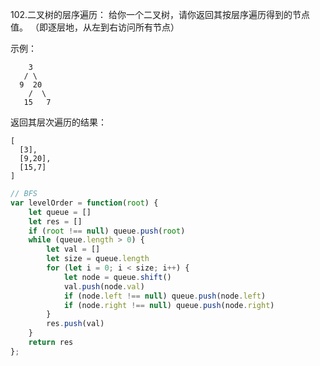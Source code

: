 102.二叉树的层序遍历：
给你一个二叉树，请你返回其按层序遍历得到的节点值。 （即逐层地，从左到右访问所有节点）

示例：
```
    3
   / \
  9  20
    /  \
   15   7
```
返回其层次遍历的结果：
```
[
  [3],
  [9,20],
  [15,7]
]
```

```js
// BFS
var levelOrder = function(root) {
    let queue = []
    let res = []
    if (root !== null) queue.push(root)
    while (queue.length > 0) {
        let val = []
        let size = queue.length
        for (let i = 0; i < size; i++) {
            let node = queue.shift()
            val.push(node.val)
            if (node.left !== null) queue.push(node.left)
            if (node.right !== null) queue.push(node.right)
        }
        res.push(val)
    }
    return res
};
```